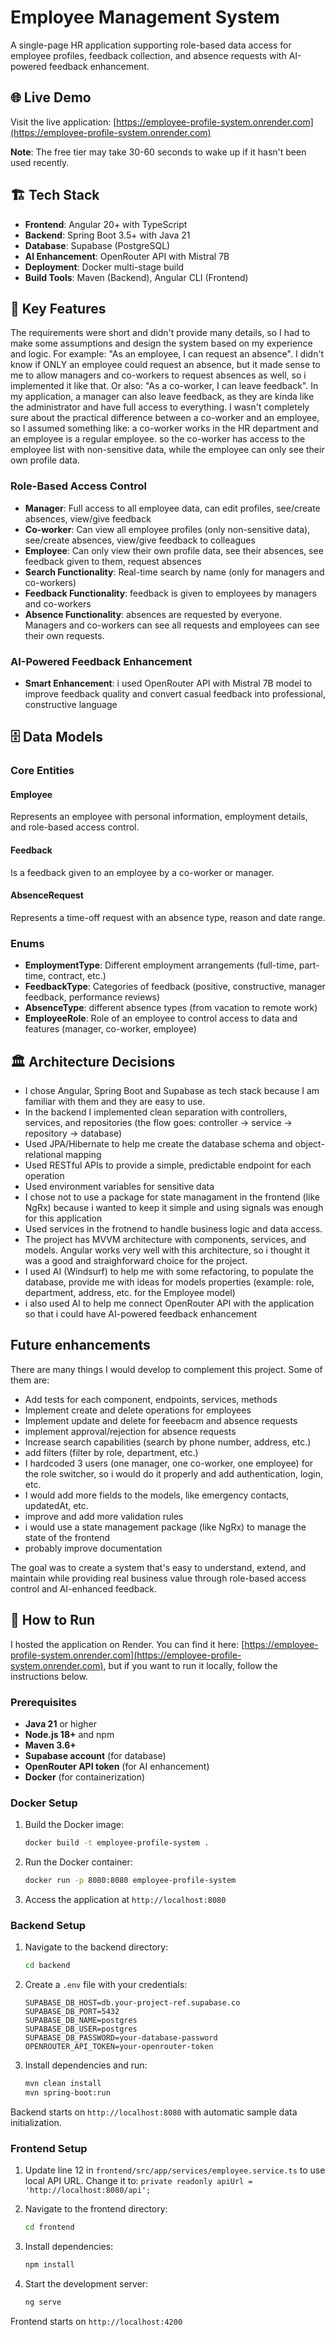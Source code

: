 # Employee Management System

A single-page HR application supporting role-based data access for employee profiles, feedback collection, and absence requests with AI-powered feedback enhancement.

## 🌐 Live Demo

Visit the live application: [https://employee-profile-system.onrender.com](https://employee-profile-system.onrender.com)

**Note**: The free tier may take 30-60 seconds to wake up if it hasn't been used recently.

## 🏗️ Tech Stack

- **Frontend**: Angular 20+ with TypeScript
- **Backend**: Spring Boot 3.5+ with Java 21
- **Database**: Supabase (PostgreSQL)
- **AI Enhancement**: OpenRouter API with Mistral 7B
- **Deployment**: Docker multi-stage build
- **Build Tools**: Maven (Backend), Angular CLI (Frontend)

## 🎯 Key Features

The requirements were short and didn't provide many details, so I had to make some assumptions and design the system based on my experience and logic. For example: "As an employee, I can request an absence". I didn't know if ONLY an employee could request an absence, but it made sense to me to allow managers and co-workers to request absences as well, so i implemented it like that. Or also: "As a co-worker, I can leave feedback". In my application, a manager can also leave feedback, as they are kinda like the administrator and have full access to everything. I wasn't completely sure about the practical difference between a co-worker and an employee, so I assumed something like: a co-worker works in the HR department and an employee is a regular employee. so the co-worker has access to the employee list with non-sensitive data, while the employee can only see their own profile data.

### Role-Based Access Control
- **Manager**: Full access to all employee data, can edit profiles, see/create absences, view/give feedback
- **Co-worker**: Can view all employee profiles (only non-sensitive data), see/create absences, view/give feedback to colleagues
- **Employee**: Can only view their own profile data, see their absences, see feedback given to them, request absences
- **Search Functionality**: Real-time search by name (only for managers and co-workers)
- **Feedback Functionality**: feedback is given to employees by managers and co-workers
- **Absence Functionality**: absences are requested by everyone. Managers and co-workers can see all requests and employees can see their own requests.

### AI-Powered Feedback Enhancement
- **Smart Enhancement**: i used OpenRouter API with Mistral 7B model to improve feedback quality and convert casual feedback into professional, constructive language

## 🗄️ Data Models

### Core Entities

#### Employee
Represents an employee with personal information, employment details, and role-based access control.

#### Feedback
Is a feedback given to an employee by a co-worker or manager.

#### AbsenceRequest
Represents a time-off request with an absence type, reason and date range.

### Enums
- **EmploymentType**: Different employment arrangements (full-time, part-time, contract, etc.)
- **FeedbackType**: Categories of feedback (positive, constructive, manager feedback, performance reviews)
- **AbsenceType**: different absence types (from vacation to remote work)
- **EmployeeRole**: Role of an employee to control access to data and features (manager, co-worker, employee)

## 🏛️ Architecture Decisions

- I chose Angular, Spring Boot and Supabase as tech stack because I am familiar with them and they are easy to use.
- In the backend I implemented clean separation with controllers, services, and repositories (the flow goes: controller -> service -> repository -> database)
- Used JPA/Hibernate to help me create the database schema and object-relational mapping
- Used RESTful APIs to provide a simple, predictable endpoint for each operation
- Used environment variables for sensitive data
- I chose not to use a package for state managament in the frontend (like NgRx) because i wanted to keep it simple and using signals was enough for this application
- Used services in the frotnend to handle business logic and data access.
- The project has MVVM architecture with components, services, and models. Angular works very well with this architecture, so i thought it was a good and straighforward choice for the project.
- I used AI (Windsurf) to help me with some refactoring, to populate the database, provide me with ideas for models properties (example: role, department, address, etc. for the Employee model)
- i also used AI to help me connect OpenRouter API with the application so that i could have AI-powered feedback enhancement

## Future enhancements
There are many things I would develop to complement this project. Some of them are:
- Add tests for each component, endpoints, services, methods
- Implement create and delete operations for employees
- Implement update and delete for feeebacm and absence requests
- implement approval/rejection for absence requests
- Increase search capabilities (search by phone number, address, etc.)
- add filters (filter by role, department, etc.)
- I hardcoded 3 users (one manager, one co-worker, one employee) for the role switcher, so i would do it properly and add authentication, login, etc.
- I would add more fields to the models, like emergency contacts, updatedAt, etc.
- improve and add more validation rules
- i would use a state management package (like NgRx) to manage the state of the frontend
- probably improve documentation

The goal was to create a system that's easy to understand, extend, and maintain while providing real business value through role-based access control and AI-enhanced feedback.

## 🚀 How to Run

I hosted the application on Render. You can find it here: [https://employee-profile-system.onrender.com](https://employee-profile-system.onrender.com), but if you want to run it locally, follow the instructions below.

### Prerequisites
- **Java 21** or higher
- **Node.js 18+** and npm
- **Maven 3.6+**
- **Supabase account** (for database)
- **OpenRouter API token** (for AI enhancement)
- **Docker** (for containerization)

### Docker Setup

1. Build the Docker image:
   ```bash
   docker build -t employee-profile-system .
   ```

2. Run the Docker container:
   ```bash
   docker run -p 8080:8080 employee-profile-system
   ```

3. Access the application at `http://localhost:8080`

### Backend Setup

1. Navigate to the backend directory:
   ```bash
   cd backend
   ```

2. Create a `.env` file with your credentials:
   ```env
   SUPABASE_DB_HOST=db.your-project-ref.supabase.co
   SUPABASE_DB_PORT=5432
   SUPABASE_DB_NAME=postgres
   SUPABASE_DB_USER=postgres
   SUPABASE_DB_PASSWORD=your-database-password
   OPENROUTER_API_TOKEN=your-openrouter-token
   ```

3. Install dependencies and run:
   ```bash
   mvn clean install
   mvn spring-boot:run
   ```

Backend starts on `http://localhost:8080` with automatic sample data initialization.

### Frontend Setup

1. Update line 12 in `frontend/src/app/services/employee.service.ts` to use local API URL. Change it to:
  ```private readonly apiUrl = 'http://localhost:8080/api';``` 

2. Navigate to the frontend directory:
   ```bash
   cd frontend
   ```

2. Install dependencies:
   ```bash
   npm install
   ```

3. Start the development server:
   ```bash
   ng serve
   ```

Frontend starts on `http://localhost:4200`
